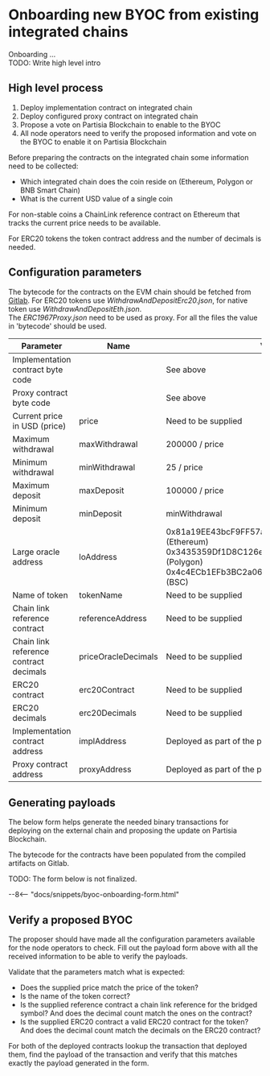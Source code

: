 # Onboarding new BYOC from existing integrated chains

Onboarding ...  
TODO: Write high level intro

## High level process

1. Deploy implementation contract on integrated chain
2. Deploy configured proxy contract on integrated chain
3. Propose a vote on Partisia Blockchain to enable to the BYOC
4. All node operators need to verify the proposed information and vote on the BYOC to enable it on
   Partisia Blockchain

Before preparing the contracts on the integrated chain some information need to be collected:

- Which integrated chain does the coin reside on (Ethereum, Polygon or BNB Smart Chain)
- What is the current USD value of a single coin

For non-stable coins a ChainLink reference contract on Ethereum that tracks the current price needs
to be available.

For ERC20 tokens the token contract address and the number of decimals is needed.

## Configuration parameters

The bytecode for the contracts on the EVM chain should be fetched
from [Gitlab](https://gitlab.com/partisiablockchain/governance/byoc-contract-eth/-/packages/8687576).
For ERC20 tokens use _WithdrawAndDepositErc20.json_, for native token use
_WithdrawAndDepositEth.json_.  
The _ERC1967Proxy.json_ need to be used as proxy. For all the files the value in 'bytecode' should
be used.

| Parameter                              | Name                | Value                                                                                                                                                               |
|----------------------------------------|---------------------|---------------------------------------------------------------------------------------------------------------------------------------------------------------------|
| Implementation contract byte code      |                     | See above                                                                                                                                                           |
| Proxy contract byte code               |                     | See above                                                                                                                                                           |
| Current price in USD (price)           | price               | Need to be supplied                                                                                                                                                 |
| Maximum withdrawal                     | maxWithdrawal       | 200000 / price                                                                                                                                                      |
| Minimum withdrawal                     | minWithdrawal       | 25 / price                                                                                                                                                          |
| Maximum deposit                        | maxDeposit          | 100000 / price                                                                                                                                                      |
| Minimum deposit                        | minDeposit          | minWithdrawal                                                                                                                                                       |
| Large oracle address                   | loAddress           | 0x81a19EE43bcF9FF57ab2694B3f435e3354894B3A (Ethereum)<br/>0x3435359Df1D8C126ea1b68BB51E958fdf43F8272 (Polygon)<br/>0x4c4ECb1EFb3BC2a065af1F714B60980a6562C26f (BSC) |
| Name of token                          | tokenName           | Need to be supplied                                                                                                                                                 |
| Chain link reference contract          | referenceAddress    | Need to be supplied                                                                                                                                                 |
| Chain link reference contract decimals | priceOracleDecimals | Need to be supplied                                                                                                                                                 |
| ERC20 contract                         | erc20Contract       | Need to be supplied                                                                                                                                                 |
| ERC20 decimals                         | erc20Decimals       | Need to be supplied                                                                                                                                                 |
| Implementation contract address        | implAddress         | Deployed as part of the proposal                                                                                                                                    |
| Proxy contract address                 | proxyAddress        | Deployed as part of the proposal                                                                                                                                    |

## Generating payloads

The below form helps generate the needed binary transactions for deploying on the external chain and
proposing the update on Partisia Blockchain.

The bytecode for the contracts have been populated from the compiled artifacts on Gitlab.

TODO: The form below is not finalized. 

--8<-- "docs/snippets/byoc-onboarding-form.html"

## Verify a proposed BYOC

The proposer should have made all the configuration parameters available for the node operators to
check. Fill out the payload form above with all the received information to be able to verify the
payloads.

Validate that the parameters match what is expected:
 - Does the supplied price match the price of the token?
 - Is the name of the token correct?
 - Is the supplied reference contract a chain link reference for the bridged symbol? And does the decimal count match the ones on the contract?
 - Is the supplied ERC20 contract a valid ERC20 contract for the token? And does the decimal count match the decimals on the ERC20 contract?

For both of the deployed contracts lookup the transaction that deployed them, find the payload of
the transaction and verify that this matches exactly the payload generated in the form.
 